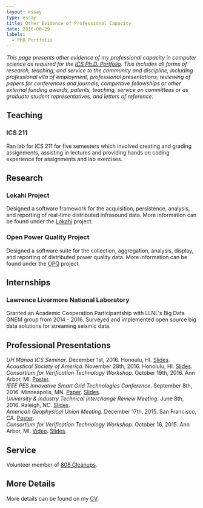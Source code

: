 ```yaml
---
layout: essay    
type: essay    
title: Other Evidence of Professional Capacity  
date: 2016-08-29  
labels:  
  - PhD Portfolio
---
```


*This page presents other evidence of my professional capacity in computer science as required for the [ICS Ph.D. Portfolio](http://www.ics.hawaii.edu/academics/graduate-degree-programs/ph-d-in-ics/#phd-portfolio). This includes all forms of research, teaching, and service to the community and discipline, including professional vita of employment, professional presentations, reviewing of papers for conferences and journals, competitive fellowships or other external funding awards, patents, teaching, service on committees or as graduate student representatives, and letters of reference.*

## Teaching

### ICS 211

Ran lab for ICS 211 for five semesters which involved creating and grading assignments, assisting in lectures and
providing hands on coding experience for assignments and lab exercises.

## Research

### Lokahi Project

Designed a software framework for the acquisition, persistence, analysis, and reporting of real-time distributed
infrasound data. More information can be found under the [Lokahi]() project.

### Open Power Quality Project

Designed a software suite for the collection, aggregation, analysis, display, and reporting of distributed power quality
data. More information can be found under the [OPQ]() project.

## Internships

### Lawrence Livermore National Laboratory
Granted an Academic Cooperation Participantship with LLNL's Big Data GNEM group from 2014 - 2016. Surveyed and implemented open source big data solutions for streaming seismic data.

## Professional Presentations
_UH Manoa ICS Seminar_. December 1st, 2016. Honoulu, HI. [Slides](https://drive.google.com/open?id=0B-3SxTAoDyaWUmc5S0NleDJsQ2c).  
_Acoustical Society of America_. November 28th, 2016. Honolulu, HI. [Slides](https://drive.google.com/open?id=0B-3SxTAoDyaWbXpDZWFNdG1aQnc).  
_Consortium for Verification Technology Workshop_. October 19th, 2016. Ann Arbor, MI. [Poster](https://drive.google.com/open?id=0B-3SxTAoDyaWMUc5enYxUk5ad2M).  
_IEEE PES Innovative Smart Grid Technologies Conference_. September 8th, 2016. Minneapolis, MN. [Paper](https://github.com/openpowerquality/isgt2016/raw/master/opqVis.pdf). [Slides](https://github.com/openpowerquality/isgt2016/raw/master/paper-presentation/ISGT_2016.pdf).    
_University & Industry Technical Interchange Review Meeting_. June 8th, 2016. Raleigh, NC. [Slides](https://drive.google.com/open?id=0B-3SxTAoDyaWRGgtMEtoenJIeXc).  
_American Geophysical Union Meeting_. December 17th, 2015. San Francisco, CA. [Poster](https://drive.google.com/file/d/0B-3SxTAoDyaWMFJ1S2hELTJXbVU/view?usp=sharing).  
_Consortium for Verification Technology Workshop_. October 16, 2015. Ann Arbor, MI. [Video](https://www.youtube.com/watch?v=RPCLkZnU6Vg). [Slides](https://cvt.engin.umich.edu/wp-content/uploads/sites/173/2015/09/10.16-14.10-TA6-Anthony_Christe.pdf).  


## Service

Volunteer member of [808 Cleanups](https://www.google.com/url?sa=t&rct=j&q=&esrc=s&source=web&cd=1&cad=rja&uact=8&ved=0ahUKEwiFkozYzsDPAhVBVWMKHcEJA9MQFggeMAA&url=https%3A%2F%2Fwww.808cleanups.org%2F&usg=AFQjCNGMsqF7u54C_ivrSyY0-Tfnoob41g&sig2=cLihiJj1n0NnHBJXYxw23A).

## More Details

More details can be found on my [CV](https://anthonyjchriste.github.io/bio/).
